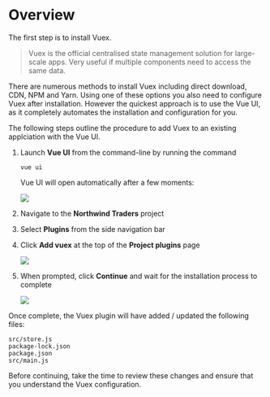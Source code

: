 # Overview

The first step is to install Vuex.

> Vuex is the official centralised state management solution for large-scale apps. Very useful if multiple components need to access the same data.

There are numerous methods to install Vuex including direct download, CDN, NPM and Yarn. Using one of these options you also need to configure Vuex after installation. However the quickest approach is to use the Vue UI, as it completely automates the installation and configuration for you.

The following steps outline the procedure to add Vuex to an existing applciation with the Vue UI.

1. Launch **Vue UI** from the command-line by running the command

   ```text
   vue ui
   ```

   Vue UI will open automatically after a few moments:

   ![](https://github.com/devworkshops/masteringvuejs/tree/ec29a2555ac5af6664fcd9f64880669ebb69f7fe/state-management/assets/installing-vuex-figure-1.png)

2. Navigate to the **Northwind Traders** project
3. Select **Plugins** from the side navigation bar
4. Click **Add vuex** at the top of the **Project plugins** page

   ![](https://github.com/devworkshops/masteringvuejs/tree/ec29a2555ac5af6664fcd9f64880669ebb69f7fe/state-management/assets/installing-vuex-figure-2.png)

5. When prompted, click **Continue** and wait for the installation process to complete

   ![](https://github.com/devworkshops/masteringvuejs/tree/ec29a2555ac5af6664fcd9f64880669ebb69f7fe/state-management/assets/installing-vuex-figure-3.png)

Once complete, the Vuex plugin will have added / updated the following files:

```text
src/store.js
package-lock.json
package.json
src/main.js
```

Before continuing, take the time to review these changes and ensure that you understand the Vuex configuration.

